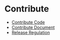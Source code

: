 # Contribute
- [Contribute Code](contribute-codes.md)
- [Contribute Document](contribute-documents.md)
- [Release Regulation](https://www.bfe-networks.net/en_us/development/release_regulation/)

